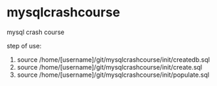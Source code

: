 mysqlcrashcourse
================

mysql crash course

step of use:

1. source /home/[username]/git/mysqlcrashcourse/init/createdb.sql
2. source /home/[username]/git/mysqlcrashcourse/init/create.sql
3. source /home/[username]/git/mysqlcrashcourse/init/populate.sql
